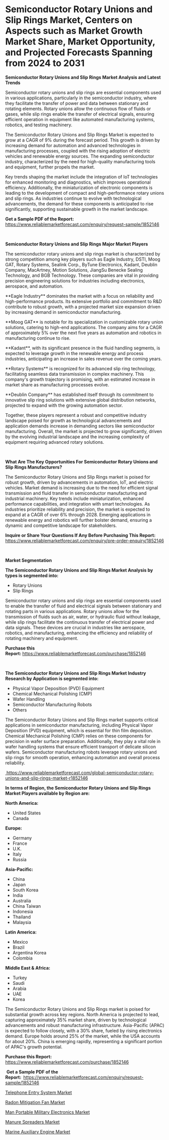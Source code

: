 <p><h1>Semiconductor Rotary Unions and Slip Rings Market, Centers on Aspects such as Market Growth Market Share, Market Opportunity, and Projected Forecasts Spanning from 2024 to 2031</h1></p><p><strong>Semiconductor Rotary Unions and Slip Rings Market Analysis and Latest Trends</strong></p>
<p><p>Semiconductor rotary unions and slip rings are essential components used in various applications, particularly in the semiconductor industry, where they facilitate the transfer of power and data between stationary and rotating elements. Rotary unions allow the continuous flow of fluids or gases, while slip rings enable the transfer of electrical signals, ensuring efficient operation in equipment like automated manufacturing systems, robotics, and testing machinery.</p><p>The Semiconductor Rotary Unions and Slip Rings Market is expected to grow at a CAGR of 9% during the forecast period. This growth is driven by increasing demand for automation and advanced technologies in manufacturing processes, coupled with the rising adoption of electric vehicles and renewable energy sources. The expanding semiconductor industry, characterized by the need for high-quality manufacturing tools and equipment, further propels the market.</p><p>Key trends shaping the market include the integration of IoT technologies for enhanced monitoring and diagnostics, which improves operational efficiency. Additionally, the miniaturization of electronic components is leading to the development of compact and high-performance rotary unions and slip rings. As industries continue to evolve with technological advancements, the demand for these components is anticipated to rise significantly, supporting sustainable growth in the market landscape.</p></p>
<p><strong>Get a Sample PDF of the Report:&nbsp;</strong> <a href="https://www.reliablemarketforecast.com/enquiry/request-sample/1852146?utm_campaign=1464&utm_medium=2&utm_source=Github&utm_content=ia&utm_term=19102024&utm_id=semiconductor-rotary-unions-and-slip-rings">https://www.reliablemarketforecast.com/enquiry/request-sample/1852146</a></p>
<p>&nbsp;</p>
<p><strong>Semiconductor Rotary Unions and Slip Rings Major Market Players</strong></p>
<p><p>The semiconductor rotary unions and slip rings market is characterized by strong competition among key players such as Eagle Industry, DSTI, Moog GAT, Rotary Systems, Sealink Corp., ByTune Electronics, Kadant, Deublin Company, MacArtney, Motion Solutions, JiangSu Benecke Sealing Technology, and BGB Technology. These companies are vital in providing precision engineering solutions for industries including electronics, aerospace, and automation.</p><p>**Eagle Industry** dominates the market with a focus on reliability and high-performance products. Its extensive portfolio and commitment to R&D contribute to robust growth, with a projected market size expansion driven by increasing demand in semiconductor manufacturing.</p><p>**Moog GAT** is notable for its specialization in customizable rotary union solutions, catering to high-end applications. The company aims for a CAGR of approximately 5% over the next five years as automation and robotics in manufacturing continue to rise.</p><p>**Kadant**, with its significant presence in the fluid handling segments, is expected to leverage growth in the renewable energy and process industries, anticipating an increase in sales revenue over the coming years.</p><p>**Rotary Systems** is recognized for its advanced slip ring technology, facilitating seamless data transmission in complex machinery. This company's growth trajectory is promising, with an estimated increase in market share as manufacturing processes evolve.</p><p>**Deublin Company** has established itself through its commitment to innovative slip ring solutions with extensive global distribution networks, projected to expand with the growing automation sector.</p><p>Together, these players represent a robust and competitive industry landscape poised for growth as technological advancements and application demands increase in demanding sectors like semiconductor manufacturing. Overall, the market is projected to grow significantly, driven by the evolving industrial landscape and the increasing complexity of equipment requiring advanced rotary solutions.</p></p>
<p>&nbsp;</p>
<p><strong>What Are The Key Opportunities For Semiconductor Rotary Unions and Slip Rings Manufacturers?</strong></p>
<p><p>The Semiconductor Rotary Unions and Slip Rings market is poised for robust growth, driven by advancements in automation, IoT, and electric vehicles. Market demand is increasing due to the need for efficient signal transmission and fluid transfer in semiconductor manufacturing and industrial machinery. Key trends include miniaturization, enhanced performance capabilities, and integration with smart technologies. As industries prioritize reliability and precision, the market is expected to expand at a CAGR of over 6% through 2028. Emerging applications in renewable energy and robotics will further bolster demand, ensuring a dynamic and competitive landscape for stakeholders.</p></p>
<p><strong>Inquire or Share Your Questions If Any Before Purchasing This Report:</strong> <a href="https://www.reliablemarketforecast.com/enquiry/pre-order-enquiry/1852146?utm_campaign=1464&utm_medium=2&utm_source=Github&utm_content=ia&utm_term=19102024&utm_id=semiconductor-rotary-unions-and-slip-rings">https://www.reliablemarketforecast.com/enquiry/pre-order-enquiry/1852146</a></p>
<p>&nbsp;</p>
<p><strong>Market Segmentation</strong></p>
<p><strong>The Semiconductor Rotary Unions and Slip Rings Market Analysis by types is segmented into:</strong></p>
<p><ul><li>Rotary Unions</li><li>Slip Rings</li></ul></p>
<p><p>Semiconductor rotary unions and slip rings are essential components used to enable the transfer of fluid and electrical signals between stationary and rotating parts in various applications. Rotary unions allow for the transmission of fluids such as air, water, or hydraulic fluid without leakage, while slip rings facilitate the continuous transfer of electrical power and data signals. These devices are crucial in industries like aerospace, robotics, and manufacturing, enhancing the efficiency and reliability of rotating machinery and equipment.</p></p>
<p><strong>Purchase this Report:&nbsp;</strong><a href="https://www.reliablemarketforecast.com/purchase/1852146?utm_campaign=1464&utm_medium=2&utm_source=Github&utm_content=ia&utm_term=19102024&utm_id=semiconductor-rotary-unions-and-slip-rings">https://www.reliablemarketforecast.com/purchase/1852146</a></p>
<p>&nbsp;</p>
<p><strong>The Semiconductor Rotary Unions and Slip Rings Market Industry Research by Application is segmented into:</strong></p>
<p><ul><li>Physical Vapor Deposition (PVD) Equipment</li><li>Chemical Mechanical Polishing (CMP)</li><li>Wafer Handling</li><li>Semiconductor Manufacturing Robots</li><li>Others</li></ul></p>
<p><p>The Semiconductor Rotary Unions and Slip Rings market supports critical applications in semiconductor manufacturing, including Physical Vapor Deposition (PVD) equipment, which is essential for thin film deposition. Chemical Mechanical Polishing (CMP) relies on these components for precision in wafer surface preparation. Additionally, they play a vital role in wafer handling systems that ensure efficient transport of delicate silicon wafers. Semiconductor manufacturing robots leverage rotary unions and slip rings for smooth operation, enhancing automation and overall process reliability.</p></p>
<p><a href="https://www.reliablemarketforecast.com/global-semiconductor-rotary-unions-and-slip-rings-market-r1852146?utm_campaign=1464&utm_medium=2&utm_source=Github&utm_content=ia&utm_term=19102024&utm_id=semiconductor-rotary-unions-and-slip-rings">&nbsp;https://www.reliablemarketforecast.com/global-semiconductor-rotary-unions-and-slip-rings-market-r1852146</a></p>
<p><strong>In terms of Region, the Semiconductor Rotary Unions and Slip Rings Market Players available by Region are:</strong></p>
<p>
    <p> <strong> North America: </strong>
        <ul>
            <li>United States</li>
            <li>Canada</li>
        </ul>
        </p> 
    <p> <strong> Europe: </strong>
        <ul>
            <li>Germany</li>
            <li>France</li>
            <li>U.K.</li>
            <li>Italy</li>
            <li>Russia</li>
        </ul>
        </p> 
    <p> <strong> Asia-Pacific: </strong>
        <ul>
            <li>China</li>
            <li>Japan</li>
            <li>South Korea</li>
            <li>India</li>
            <li>Australia</li>
            <li>China Taiwan</li>
            <li>Indonesia</li>
            <li>Thailand</li>
            <li>Malaysia</li>
        </ul>
        </p> 
    <p> <strong> Latin America: </strong>
        <ul>
            <li>Mexico</li>
            <li>Brazil</li>
            <li>Argentina Korea</li>
            <li>Colombia</li>
        </ul>
        </p> 
    <p> <strong> Middle East & Africa: </strong>
        <ul>
            <li>Turkey</li>
            <li>Saudi</li>
            <li>Arabia</li>
            <li>UAE</li>
            <li>Korea</li>
        </ul>
    </p>
    </p>
<p><p>The Semiconductor Rotary Unions and Slip Rings market is poised for substantial growth across key regions. North America is projected to lead, capturing approximately 35% market share, driven by technological advancements and robust manufacturing infrastructure. Asia-Pacific (APAC) is expected to follow closely, with a 30% share, fueled by rising electronics demand. Europe holds around 25% of the market, while the USA accounts for about 20%. China is emerging rapidly, representing a significant portion of APAC's growth potential.</p></p>
<p><strong>Purchase this Report: </strong><a href="https://www.reliablemarketforecast.com/purchase/1852146?utm_campaign=1464&utm_medium=2&utm_source=Github&utm_content=ia&utm_term=19102024&utm_id=semiconductor-rotary-unions-and-slip-rings">https://www.reliablemarketforecast.com/purchase/1852146</a></p>
<p>&nbsp;<strong>Get a Sample PDF of the Report:&nbsp;&nbsp;</strong><a href="https://www.reliablemarketforecast.com/enquiry/request-sample/1852146?utm_campaign=1464&utm_medium=2&utm_source=Github&utm_content=ia&utm_term=19102024&utm_id=semiconductor-rotary-unions-and-slip-rings">https://www.reliablemarketforecast.com/enquiry/request-sample/1852146</a></p>
<p><strong></strong></p>
<p><p><a href="https://issuu.com/reportprime-2/docs/telephone-entry-system-market-size-_f03889c5d74dda?utm_campaign=1464&utm_medium=2&utm_source=Github&utm_content=ia&utm_term=19102024&utm_id=semiconductor-rotary-unions-and-slip-rings">Telephone Entry System Market</a></p><p><a href="https://issuu.com/reportprime-2/docs/radon-mitigation-fan-market-size-20_e81f79fb064669?utm_campaign=1464&utm_medium=2&utm_source=Github&utm_content=ia&utm_term=19102024&utm_id=semiconductor-rotary-unions-and-slip-rings">Radon Mitigation Fan Market</a></p><p><a href="https://www.linkedin.com/pulse/strategic-forecast-man-portable-military-electronics-afsbc?utm_campaign=1464&utm_medium=2&utm_source=Github&utm_content=ia&utm_term=19102024&utm_id=semiconductor-rotary-unions-and-slip-rings">Man Portable Military Electronics Market</a></p><p><a href="https://www.linkedin.com/pulse/manure-spreaders-market-size-share-growth-analysis-type-application-8t2tc?utm_campaign=1464&utm_medium=2&utm_source=Github&utm_content=ia&utm_term=19102024&utm_id=semiconductor-rotary-unions-and-slip-rings">Manure Spreaders Market</a></p><p><a href="https://www.linkedin.com/pulse/global-marine-auxiliary-engine-market-trends-insights-growth-la9zc?utm_campaign=1464&utm_medium=2&utm_source=Github&utm_content=ia&utm_term=19102024&utm_id=semiconductor-rotary-unions-and-slip-rings">Marine Auxiliary Engine Market</a></p></p>